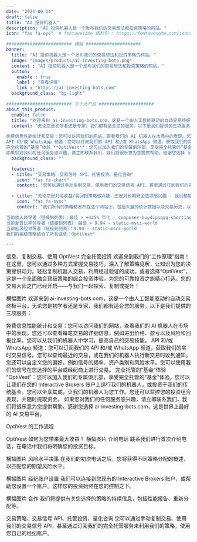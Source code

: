 ```yaml
---
date: "2024-09-14"
draft: false
title: "AI 投资机器人"
description: "AI 投资机器人是一个发布我们的交易想法和投资策略的网站。"
icon: "fas fa-eye"  # fontawesome 图标包 : https://fontawesome.com/icons/

######################### 横幅 #####################
banner:
  title: "AI 投资机器人是一个发布我们的交易想法和投资策略的网站。"
  image: "images/products/ai-investing-bots.png"
  content : "AI 投资机器人是一个发布我们的交易想法和投资策略的网站。"
  button:
    enable : true
    label : "查看详情"
    link : "https://ai-investing-bots.com"
  background_class: "bg-light"

######################### 关于此产品 #####################
about_this_product:
  enable: false
  title: "欢迎来到 ai-investing-bots.com，这是一个由人工智能驱动的自动交易终极平台。"
  content: "无论您是初学者还是专家，我们都有适合您的服务。以下是我们提供的三项服务：

免费信息性能统计和交易：您可以访问我们的网站，查看我们的 AI 机器人在市场中的表现。您还可以查看每笔交易的详细信息，例如进出价格、盈亏以及风险和回报比率。您可以从我们的机器人中学习，提高自己的交易技能。
API 和/或 WhatsApp 频道：您可以订阅我们的 API 和/或 WhatsApp 频道，获取我们的实时交易信号。您可以查询最近的交易，或在我们的机器人执行新交易时收到通知。您还可以自定义您的偏好，例如信号的频率、资产类别和风险水平。您可以使用我们的信号在您选择的平台或经纪商上进行交易。
完全托管的“基金”体验 **OptiVest**：您可以加入我们的专属俱乐部，享受完全托管的“基金”体验。您可以让我们在您的 Interactive Brokers 账户上运行我们的机器人，或投资于我们的传统基金。您可以坐享其成，让我们的机器人为您工作。您还可以监控您的投资组合表现，并随时提取资金。
如果您对我们的任何服务感兴趣，请立即联系我们，我们将很乐意为您提供帮助。感谢您选择 ai-investing-bots.com，这是世界上最好的 AI 交易平台。"
  background_class: ""

  features:
  - title: "交易策略、交易信号 API、托管投资、量化咨询"
    icon: "fas fa-chart"
    content: "您可以通过手动复制交易、使用我们的交易信号 API，甚至通过订阅我们的完全托管服务来利用我们的策略，使用您自己的经纪账户。"

  - title: "无论您是对高收益/高回报策略感兴趣，还是对长期安全选项感兴趣 - 我们都能满足您的需求。"
    icon: "fas fa-sync"
    content: "我们所有的策略都发布在这个网站上，包括大量的统计数据以及交易历史，以确保完全透明。要获得概览，我们建议您访问我们的顶级页面，该页面总结了当前的领导者。

当前收入领导者（链接到列表）：最佳 » +425% 年化 - composer-buydipsqqq-shorting-adapted
当前夏普比率领导者（链接到列表）：最佳 » 9.94 - static-msci-world
当前低风险领导者（链接到列表）：9.94 - static-msci-world
我们的高级策略结合了所有这些：OptiVest"

---
```

信息、复制交易、使用 OptiVest 完全托管投资
欢迎来到我们的“工作原理”指南！在这里，您可以通过多种方式掌握交易技巧。深入了解策略见解，让知识为您的决策提供动力。轻松复制机器人交易，利用经过验证的成功。或者选择“OptiVest”，这是一个全面融合顶级策略的综合投资体验，为您的可靠投资之旅精心打造。您的交易大师之门已经开启——与我们一起探索、复制或提升！

横幅图片
欢迎来到 ai-investing-bots.com，这是一个由人工智能驱动的自动交易终极平台。无论您是初学者还是专家，我们都有适合您的服务。以下是我们提供的三项服务：

免费信息性能统计和交易：您可以访问我们的网站，查看我们的 AI 机器人在市场中的表现。您还可以查看每笔交易的详细信息，例如进出价格、盈亏以及风险和回报比率。您可以从我们的机器人中学习，提高自己的交易技能。
API 和/或 WhatsApp 频道：您可以订阅我们的 API 和/或 WhatsApp 频道，获取我们的实时交易信号。您可以查询最近的交易，或在我们的机器人执行新交易时收到通知。您还可以自定义您的偏好，例如信号的频率、资产类别和风险水平。您可以使用我们的信号在您选择的平台或经纪商上进行交易。
完全托管的“基金”体验 "OptiVest"：您可以加入我们的专属俱乐部，享受完全托管的“基金”体验。您可以让我们在您的 Interactive Brokers 账户上运行我们的机器人，或投资于我们的传统基金。您可以坐享其成，让我们的机器人为您工作。您还可以监控您的投资组合表现，并随时提取资金。
如果您对我们的任何服务感兴趣，请立即联系我们，我们将很乐意为您提供帮助。感谢您选择 ai-investing-bots.com，这是世界上最好的 AI 交易平台。

OptiVest 的工作流程

OptiVest 如何为您带来最大收益？
横幅图片
介绍电话
联系我们进行首次介绍电话，在电话中我们将明确您的投资目标。

横幅图片
风险水平决策
在我们的初次电话之后，您将获得不同策略分配的概述，以匹配您的期望风险水平。

横幅图片
经纪账户设置
我们可以连接到您现有的 Interactive Brokers 账户，或帮助您设置一个账户。这样您的投资始终在您的控制之下。

横幅图片
合作
我们将提供有关您选择的策略的持续信息，包括性能报告、重新分配等。

交易策略、交易信号 API、托管投资、量化咨询
您可以通过手动复制交易、使用我们的交易信号 API，甚至通过订阅我们的完全托管服务来利用我们的策略，使用您自己的经纪账户。

